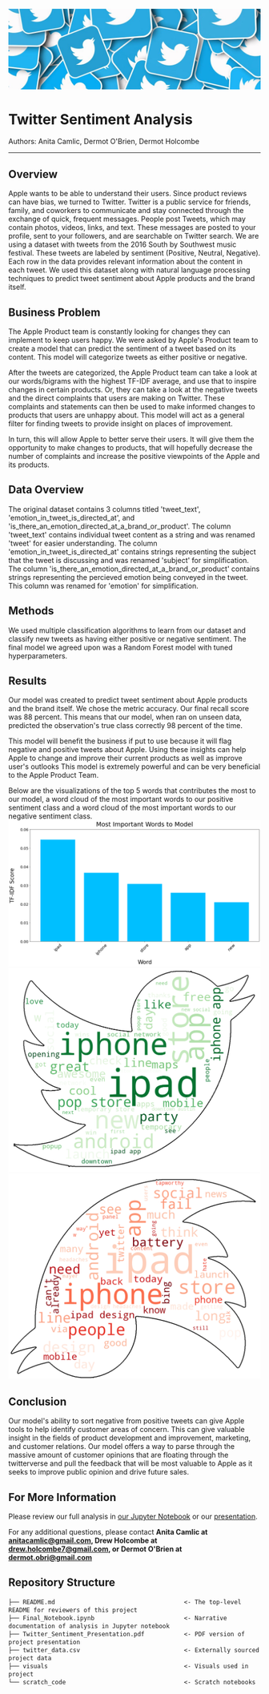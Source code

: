 ![graph1](./visuals/banner.jpeg)
# Twitter Sentiment Analysis
Authors: Anita Camlic, Dermot O'Brien, Dermot Holcombe
______________________________________________________________________________________________________
## Overview 
Apple wants to be able to understand their users. Since product reviews can have bias, we turned to Twitter. Twitter is a public service for friends, family, and coworkers to communicate and stay connected through the exchange of quick, frequent messages. People post Tweets, which may contain photos, videos, links, and text. These messages are posted to your profile, sent to your followers, and are searchable on Twitter search. 
We are using a dataset with tweets from the 2016 South by Southwest music festival. These tweets are labeled by sentiment (Positive, Neutral, Negative). Each row in the data provides relevant information about the content in each tweet. We used this dataset along with natural language processing techniques to predict tweet sentiment about Apple products and the brand itself.  

## Business Problem

The Apple Product team is constantly looking for changes they can implement to keep users happy. We were asked by Apple's Product team to create a model that can predict the sentiment of a tweet based on its content. This model will categorize tweets as either positive or negative.

After the tweets are categorized, the Apple Product team can take a look at our words/bigrams with the highest TF-IDF average, and use that to inspire changes in certain products. Or, they can take a look at the negative tweets and the direct complaints that users are making on Twitter. These complaints and statements can then be used to make informed changes to products that users are unhappy about. This model will act as a general filter for finding tweets to provide insight on places of improvement.

In turn, this will allow Apple to better serve their users. It will give them the opportunity to make changes to products, that will hopefully decrease the number of complaints and increase the positive viewpoints of the Apple and its products.

## Data Overview

The original dataset contains 3 columns titled 'tweet_text', 'emotion_in_tweet_is_directed_at', and 'is_there_an_emotion_directed_at_a_brand_or_product'. The column 'tweet_text' contains individual tweet content as a string and was renamed 'tweet' for easier understanding. The column 'emotion_in_tweet_is_directed_at' contains strings representing the subject that the tweet is discussing and was renamed 'subject' for simplification. The column 'is_there_an_emotion_directed_at_a_brand_or_product' contains strings representing the percieved emotion being conveyed in the tweet. This column was renamed for 'emotion' for simplification.  

## Methods 
We used multiple classification algorithms to learn from our dataset and classify new tweets as having either positive or negative sentiment. The final model we agreed upon was a Random Forest model with tuned hyperparameters.

## Results
Our model was created to predict tweet sentiment about Apple products and the brand itself. We chose the metric accuracy. Our final recall score was 88 percent. This means that our model, when ran on unseen data, predicted the observation's true class correctly 98 percent of the time.

This model will benefit the business if put to use because it will flag negative and positive tweets about Apple. Using these insights can help Apple to change and improve their current products as well as improve user's outlooks This model is extremely powerful and can be very beneficial to the Apple Product Team.

Below are the visualizations of the top 5 words that contributes the most to our model, a word cloud of the most important words to our positive sentiment class and a word cloud of the most important words to our negative sentiment class.
![graph1](./visuals/Final_Model_Top_5_Words_Transparent.png)
![graph1](./visuals/Positive_wordcloud.png)
![graph1](./visuals/Negative_Wordcloud.png)

## Conclusion
Our model's ability to sort negative from positive tweets can give Apple tools to help identify customer areas of concern. This can give valuable insight in the fields of product development and improvement, marketing, and customer relations. Our model offers a way to parse through the massive amount of customer opinions that are floating through the twitterverse and pull the feedback that will be most valuable to Apple as it seeks to improve public opinion and drive future sales.

## For More Information

Please review our full analysis in [our Jupyter Notebook](./Final_Notebook.ipynb) or our [presentation](./Twitter_Sentiment_Presentation.pdf).

For any additional questions, please contact **Anita Camlic at anitacamlic@gmail.com, Drew Holcombe at drew.holcombe7@gmail.com, or Dermot O'Brien at dermot.obri@gmail.com**

## Repository Structure

```
├── README.md                                    <- The top-level README for reviewers of this project
├── Final_Notebook.ipynb                         <- Narrative documentation of analysis in Jupyter notebook
├── Twitter_Sentiment_Presentation.pdf           <- PDF version of project presentation
├── twitter_data.csv                             <- Externally sourced project data
├── visuals                                      <- Visuals used in project
└── scratch_code                                 <- Scratch notebooks                        
```

